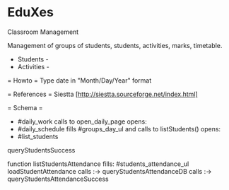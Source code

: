 EduXes
======

Classroom Management

 Management of groups of students, students, activities, marks, timetable.

 - Students -
 - Activities -

= Howto =
 Type date in "Month/Day/Year" format


= References =
    Siestta [http://siestta.sourceforge.net/index.html]

= Schema =
 - #daily_work calls to open_daily_page  opens:
 - #daily_schedule fills #groups_day_ul and calls to  listStudents() opens:
 - #list_students

queryStudentsSuccess

function listStudentsAttendance
 fills: #students_attendance_ul
loadStudentAttendance
    calls :-> queryStudentsAttendanceDB
        calls :-> queryStudentsAttendanceSuccess

